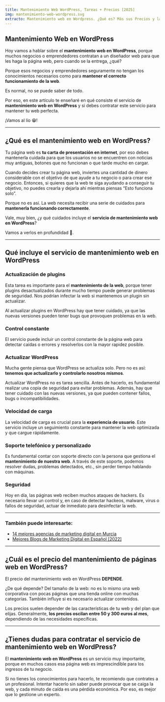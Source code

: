 ```yaml
---
title: Mantenimiento Web WordPress, Tareas + Precios [2025]
img: mantenimiento-web-wordpress.svg
extracto: Mantenimiento web en Wordpress. ¿Qué es? Más sus Precios y las Tareas que incluye el mantenimiento web ✅
---
```

## **Mantenimiento Web en WordPress**

Hoy vamos a hablar sobre el **mantenimiento web en WordPress**, porque muchos negocios o emprendedores contratan a un diseñador web para que les haga la página web, pero cuando se la entrega, ¿qué?

Porque esos negocios y emprendedores seguramente no tengan los conocimientos necesarios como para **mantener el correcto funcionamiento de la web**.

Es normal, no se puede saber de todo.

Por eso, en este artículo te enseñaré en qué consiste el servicio de **mantenimiento web en WordPress** y si debes contratar este servicio para mantener tu web perfecta.

¡Vamos al lío 😁!

---

## **¿Qué es el mantenimiento web en WordPress?**

Tu página web es **tu carta de presentación en internet**, por eso debes mantenerla cuidada para que los usuarios no se encuentren con noticias muy antiguas, botones que no funcionan o que tarde mucho en cargar.

Cuando decides crear tu página web, inviertes una cantidad de dinero considerable con el objetivo de que ayude a tu negocio o para crear ese negocio. Entonces, si quieres que la web te siga ayudando a conseguir tu objetivo, no puedes crearla y dejarla ahí mientras piensas “Esto funciona solo”.

Porque no es así. La web necesita recibir una serie de cuidados para **mantenerla funcionando correctamente**.

Vale, muy bien, ¿y qué cuidados incluye el **servicio de mantenimiento web en WordPress**?

Vamos a verlos en profundidad 🧐.

---

## **Qué incluye el servicio de mantenimiento web en WordPress**

### **Actualización de plugins**

Esta tarea es importante para el **mantenimiento de la web**, porque tener plugins desactualizados durante mucho tiempo puede generar problemas de seguridad. Nos podrían infectar la web si mantenemos un plugin sin actualizar.

Al actualizar plugins en WordPress hay que tener cuidado, ya que las nuevas versiones pueden tener bugs que provoquen problemas en la web.

### **Control constante**

El servicio puede incluir un control constante de la página web para detectar caídas o errores y resolverlos con la mayor rapidez posible.

### **Actualizar WordPress**

Mucha gente piensa que WordPress se actualiza solo. Pero no es así: **tenemos que actualizarlo y controlarlo nosotros mismos**. 

Actualizar WordPress no es tarea sencilla. Antes de hacerlo, es fundamental realizar una copia de seguridad para evitar problemas. Además, hay que tener cuidado con las nuevas versiones, ya que pueden contener fallos, bugs o incompatibilidades.

### **Velocidad de carga**

La velocidad de carga es crucial para la **experiencia de usuario**. Este servicio incluye un seguimiento constante para mantener la web optimizada y que cargue rápidamente.

### **Soporte telefónico y personalizado**

Es fundamental contar con soporte directo con la persona que gestiona el **mantenimiento de nuestra web**. A través de este soporte, podemos resolver dudas, problemas detectados, etc., sin perder tiempo hablando con máquinas.

### **Seguridad**

Hoy en día, las páginas web reciben muchos ataques de hackers. Es necesario llevar un control y, en caso de detectar hackeos, malware, virus o fallos de seguridad, actuar de inmediato para desinfectar la web.

---

### **También puede interesarte:**

- [14 mejores agencias de marketing digital en Murcia](https://federicosanchez.es/agencias-marketing-digital-murcia/)
- [Mejores Blogs de Marketing Digital en Español [2022]](https://federicosanchez.es/mejores-blogs-marketing-digital/)

---

## **¿Cuál es el precio del mantenimiento de páginas web en WordPress?**

El precio del mantenimiento web en WordPress **DEPENDE**.

¿De qué depende? Del tamaño de la web: no es lo mismo una web corporativa con pocas páginas que una tienda online con muchas categorías. También influye si es necesario actualizar contenidos.

Los precios suelen depender de las características de tu web y del plan que elijas. Generalmente, **los precios oscilan entre 50 y 300 euros al mes**, dependiendo de las necesidades específicas.

---

## **¿Tienes dudas para contratar el servicio de mantenimiento web en WordPress?**

El **mantenimiento web en WordPress** es un servicio muy importante, porque en muchos casos esa página web es imprescindible para los ingresos de tu negocio. 

Si no tienes los conocimientos para hacerlo, te recomiendo que contrates a un profesional. Intentar hacerlo sin saber puede provocar que se caiga la web, y cada minuto de caída es una pérdida económica. Por eso, es mejor que lo gestione un experto.
